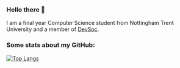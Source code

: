 ### Hello there 👋
I am a final year Computer Science student from Nottingham Trent University and a member of [DevSoc](https://github.com/NTUDevSoc).

### Some stats about my GitHub: 
[![Top Langs](https://github-readme-stats.vercel.app/api/top-langs/?username=bradshawlily&hide_progress=true)](https://github.com/anuraghazra/github-readme-stats)
<!--
**bradshawlily/bradshawlily** is a ✨ _special_ ✨ repository because its `README.md` (this file) appears on your GitHub profile.

